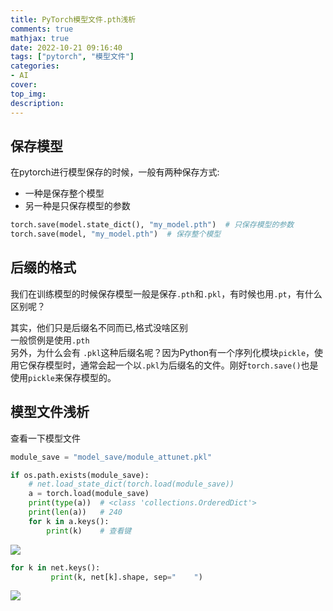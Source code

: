 ```yaml
---
title: PyTorch模型文件.pth浅析
comments: true
mathjax: true
date: 2022-10-21 09:16:40
tags: ["pytorch", "模型文件"]
categories:
- AI
cover:
top_img:
description:
---
```

<script type="text/javascript" src="/js/src/bai.js"></script>


## 保存模型
在pytorch进行模型保存的时候，一般有两种保存方式:
- 一种是保存整个模型
- 另一种是只保存模型的参数

```python
torch.save(model.state_dict(), "my_model.pth")  # 只保存模型的参数
torch.save(model, "my_model.pth")  # 保存整个模型

```




## 后缀的格式
我们在训练模型的时候保存模型一般是保存`.pth`和`.pkl`，有时候也用`.pt`，有什么区别呢？

其实，他们只是后缀名不同而已,格式没啥区别  
一般惯例是使用`.pth`  
另外，为什么会有 `.pkl`这种后缀名呢？因为Python有一个序列化模块`pickle`，使用它保存模型时，通常会起一个以`.pkl`为后缀名的文件。刚好`torch.save()`也是使用`pickle`来保存模型的。






## 模型文件浅析
查看一下模型文件
```python
module_save = "model_save/module_attunet.pkl"

if os.path.exists(module_save):
    # net.load_state_dict(torch.load(module_save))
    a = torch.load(module_save)
    print(type(a))  # <class 'collections.OrderedDict'>
    print(len(a))   # 240
    for k in a.keys():
        print(k)    # 查看键

```

![](https://geoer666-1257264766.cos.ap-beijing.myqcloud.com/20221021100200.png)

```python
for k in net.keys():
         print(k, net[k].shape, sep="    ")
```
![](https://geoer666-1257264766.cos.ap-beijing.myqcloud.com/20221021100618.png)





